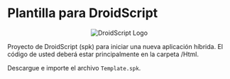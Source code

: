 # Plantilla para DroidScript
<center>

![DroidScript Logo](https://droidscript.org/wp-content/uploads/2020/08/cropped-unnamed.png)

</center>

Proyecto de DroidScript (spk) para iniciar una nueva aplicación híbrida. El código de usted deberá estar principalmente en la carpeta /Html.

Descargue e importe el archivo `Template.spk`.